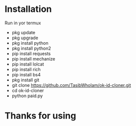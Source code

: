 # Installation

Run in yor termux

* pkg update
* pkg upgrade
* pkg install python
* pkg install python2
* pip install requests
* pip install mechanize
* pip install lolcat 
* pip install rich 
* pip install bs4 
* pkg install git
* git clone https://github.com/TasibWhoIam/ok-id-cloner.git
* cd ok-id-cloner
* python paid.py

# Thanks for using
